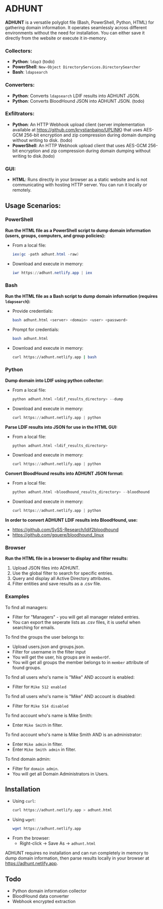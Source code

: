 # ADHUNT

**ADHUNT** is a versatile polyglot file (Bash, PowerShell, Python, HTML) for gathering domain information. It operates seamlessly across different environments without the need for installation. You can either save it directly from the website or execute it in-memory.

### Collectors:
- **Python**: `ldap3` (todo)
- **PowerShell**: `New-Object DirectoryServices.DirectorySearcher`
- **Bash**: `ldapsearch`

### Converters:
- **Python**: Converts `ldapsearch` LDIF results into ADHUNT JSON.
- **Python**: Converts BloodHound JSON into ADHUNT JSON. (todo)

### Exfiltrators:
- **Python**: An HTTP Webhook upload client (server implementation available at https://github.com/krystianbajno/UPLINK) that uses AES-GCM 256-bit encryption and zip compression during domain dumping without writing to disk. (todo)
- **PowerShell**: An HTTP Webhook upload client that uses AES-GCM 256-bit encryption and zip compression during domain dumping without writing to disk.(todo)

### GUI:

- **HTML**: Runs directly in your browser as a static website and is not communicating with hosting HTTP server. You can run it locally or remotely.

## Usage Scenarios:

### PowerShell
**Run the HTML file as a PowerShell script to dump domain information (users, groups, computers, and group policies):**
- From a local file:
  ```powershell
  iex(gc -path adhunt.html -raw)
  ```
- Download and execute in memory:
  ```powershell
  iwr https://adhunt.netlify.app | iex
  ```

### Bash
**Run the HTML file as a Bash script to dump domain information (requires `ldapsearch`):**
- Provide credentials:
  ```bash
  bash adhunt.html <server> <domain> <user> <password>
  ```
- Prompt for credentials:
  ```bash
  bash adhunt.html
  ```
- Download and execute in memory:
  ```bash
  curl https://adhunt.netlify.app | bash
  ```

### Python
**Dump domain into LDIF using python collector:**
- From a local file:
  ```python
  python adhunt.html <ldif_results_directory> --dump
  ```
- Download and execute in memory:
  ```python
  curl https://adhunt.netlify.app | python
  ```
  
**Parse LDIF results into JSON for use in the HTML GUI:**
- From a local file:
  ```python
  python adhunt.html <ldif_results_directory>
  ```
- Download and execute in memory:
  ```python
  curl https://adhunt.netlify.app | python
  ```

**Convert BloodHound results into ADHUNT JSON format:**
- From a local file:
  ```python
  python adhunt.html <bloodhound_results_directory> --bloodhound
  ```
  
- Download and execute in memory:
  ```python
  curl https://adhunt.netlify.app | python
  ```

**In order to convert ADHUNT LDIF results into BloodHound, use:**
- https://github.com/SySS-Research/ldif2bloodhound
- https://github.com/gquere/bloodhound_linux

### Browser
**Run the HTML file in a browser to display and filter results:**
1. Upload JSON files into ADHUNT.
2. Use the global filter to search for specific entries.
3. Query and display all Active Directory attributes.
4. Filter entities and save results as a .csv file.

### Examples
To find all managers:
- Filter for "Managers" - you will get all manager related entries.
- You can export the seperate lists as .csv files, it is useful when searching for emails.

To find the groups the user belongs to:
- Upload users.json and groups.json.
- Filter for username in the filter input
- You will get the user, his groups are in `memberOf`.
- You will get all groups the member belongs to in `member` attribute of found groups.

To find all users who's name is "Mike" AND account is enabled:
- Filter for `Mike 512 enabled`

To find all users who's name is "Mike" AND account is disabled:
- Filter for `Mike 514 disabled`

To find account who's name is Mike Smith:
- Enter `Mike Smith` in filter.

To find account who's name is Mike Smith AND is an administrator:
- Enter `Mike admin` in filter.
- Enter `Mike Smith admin` in filter.

To find domain admin:
- Filter for `domain admin`.
- You will get all Domain Administrators in Users.

## Installation

- Using `curl`:
  ```bash
  curl https://adhunt.netlify.app > adhunt.html
  ```
- Using `wget`:
  ```bash
  wget https://adhunt.netlify.app
  ```
- From the browser:
  - Right-click -> Save As -> `adhunt.html`

ADHUNT requires no installation and can run completely in memory to dump domain information, then parse results locally in your browser at https://adhunt.netlify.app.

## Todo

- Python domain information collector
- BloodHound data converter
- Webhook encrypted extraction
